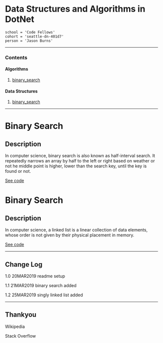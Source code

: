 # Data Structures and Algorithms in DotNet
```
school = 'Code Fellows'
cohort = 'seattle-dn-401d7'
person = 'Jason Burns'
```
------------------------------
<a id="contents"></a>

### Contents <br>

<!-- ##### Data Structures <br>

1. [single_linked_list](#single_linked_list)

##### Sorts <br>

1. [selection_sort](#selection_sort) -->


#### Algorithms <br>

1. [binary_search](#binary_search)

#### Data Structures

1. [binary_search](#binary_search)


------------------------------

<a id="binary_search"></a>
# Binary Search

## Description
In computer science, binary search is also known as half-interval search.
It repeatedly narrows an array by half to the left or right based on weather or not he middle point is higher, lower than the search key, until the key is found or not.

[See code](https://github.com/jasonb315/data-structures-and-algorithms-dn/tree/master/BinarySearch)

<a id="singly_linked_list"></a>
# Binary Search

## Description
In computer science, a linked list is a linear collection of data elements, whose order is not given by their physical placement in memory.

[See code](https://github.com/jasonb315/data-structures-and-algorithms-dn/tree/master/DataStructures/LinkedList)

<!--
![name](https://github.com/jasonb315/data-structures-and-algorithms-dn/blob/master/assets/[name].jpg)
-->

------------------------------

## Change Log

1.0 20MAR2019 readme setup

1.1 21MAR2019 binary search added

1.2 25MAR2019 singly linked list added

------------------------------

## Thankyou

Wikipedia

Stack Overflow

<!-- 
## Methods

| Method | Summary | Big O Time | Big O Space | Example | 
| :----------- | :----------- | :-------------: | :-------------: | :----------- |
| Insert | Adds a new `Node` to the `Linked List` | O(1) | O(1) | myList.Insert(99) |
| Includes | Takes in a value and returns a boolean depending on if the value is in the `LinkedList` | O(n) | O(1) | myList.Includes(99) |
| Print | Prints the `Linked List` to the console | O(n) | O(1) | myList.Print() | -->